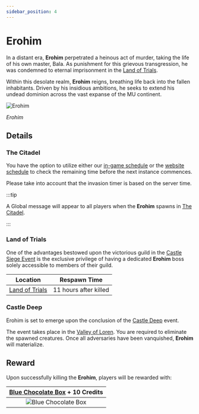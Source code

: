 ```yaml
---
sidebar_position: 4
---
```


# Erohim

In a distant era, **Erohim** perpetrated a heinous act of murder, taking the life of his own master, Bala. As punishment for this grievous transgression, he was condemned to eternal imprisonment in the [Land of Trials](/maps/land-of-trials).

Within this desolate realm, **Erohim** reigns, breathing life back into the fallen inhabitants. Driven by his insidious ambitions, he seeks to extend his undead dominion across the vast expanse of the MU continent.

![Erohim](/img/monsters/special/bosses/erohim.jpg)

_Erohim_

## Details

### The Citadel

You have the option to utilize either our [in-game schedule](/client-features/schedule) or the [website schedule](https://lotusmu.org/schedule) to check the remaining time before the next instance commences.

Please take into account that the invasion timer is based on the server time.

:::tip

A Global message will appear to all players when the **Erohim** spawns in [The Citadel](/maps/the-citadel).

:::

### Land of Trials

One of the advantages bestowed upon the victorious guild in the [Castle Siege Event](/events/castle-siege) is the exclusive privilege of having a dedicated **Erohim** boss solely accessible to members of their guild.

|                Location                |     Respawn Time      |
| :------------------------------------: | :-------------------: |
| [Land of Trials](/maps/land-of-trials) | 11 hours after killed |

### Castle Deep

Erohim is set to emerge upon the conclusion of the [Castle Deep](/events/castle-deep) event.

The event takes place in the [Valley of Loren](/maps/valley-of-loren). You are required to eliminate the spawned creatures. Once all adversaries have been vanquished, **Erohim** will materialize.

## Reward

Upon successfully killing the **Erohim**, players will be rewarded with:

| [Blue Chocolate Box](/items/item-bags/exc/blue-chocolate-box) + **10 Credits** |
| :----------------------------------------------------------------------------: |
|       ![Blue Chocolate Box](/img/items/item-bags/blue-chocolate-box.png)       |
